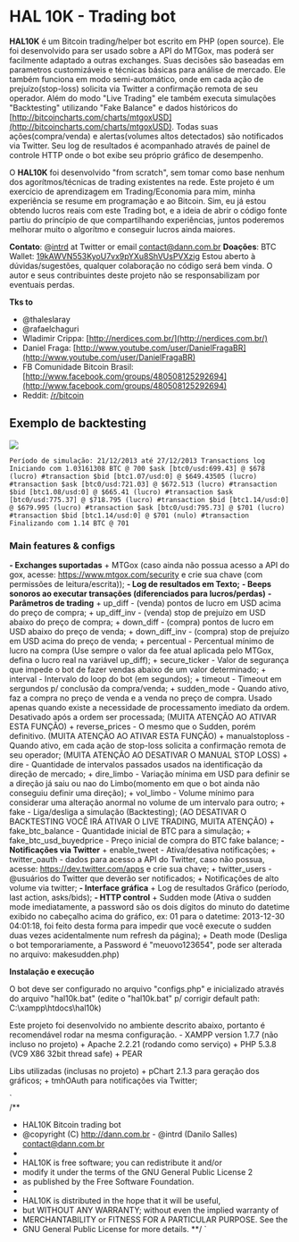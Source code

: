 # HAL 10K - Trading bot

**HAL10K** é um Bitcoin trading/helper bot escrito em PHP (open source). Ele foi desenvolvido para ser usado sobre a API do MTGox, mas poderá ser facilmente adaptado a outras exchanges. Suas decisões são baseadas em parametros customizáveis e técnicas básicas para análise de mercado. Ele também funciona em modo semi-automático, onde em cada ação de prejuízo(stop-loss) solicita via Twitter a confirmação remota de seu operador. Além do modo "Live Trading" ele também executa simulações "Backtesting" utilizando "Fake Balance" e dados históricos do [http://bitcoincharts.com/charts/mtgoxUSD](http://bitcoincharts.com/charts/mtgoxUSD). Todas suas ações(compra/venda) e alertas(volumes altos detectados) são notificados via Twitter. Seu log de resultados é acompanhado através de painel de controle HTTP onde o bot exibe seu próprio gráfico de desempenho.

O **HAL10K** foi desenvolvido "from scratch", sem tomar como base nenhum dos agorítmos/técnicas de trading existentes na rede. Este projeto é um exercício de aprendizagem em Trading/Economia para mim, minha experiência se resume em programação e ao Bitcoin. Sim, eu já estou obtendo lucros reais com este Trading bot, e a ideia de abrir o código fonte partiu do princípio de que compartilhando experiências, juntos poderemos melhorar muito o algorítmo e conseguir lucros ainda maiores.

**Contato**: @[intrd](http://twitter.com/intrd) at Twitter or email [contact@dann.com.br](mailto:contact@dann.com.br)
**Doações**: BTC Wallet: [19kAWVN553KyoU7vx9pYXu8ShVUsPVXzig](https://blockchain.info/address/19kAWVN553KyoU7vx9pYXu8ShVUsPVXzig)
Estou aberto à dúvidas/sugestões, qualquer colaboração no código será bem vinda.
O autor e seus contribuintes deste projeto não se responsabilizam por eventuais perdas.

**Tks to**
- @thaleslaray
- @rafaelchaguri
- Wladimir Crippa: [http://nerdices.com.br/](http://nerdices.com.br/)
- Daniel Fraga: [http://www.youtube.com/user/DanielFragaBR](http://www.youtube.com/user/DanielFragaBR)
- FB Comunidade Bitcoin Brasil: [http://www.facebook.com/groups/480508125292694](http://www.facebook.com/groups/480508125292694)
- Reddit: [/r/bitcoin](http://www.reddit.com/r/bitcoin)

## Exemplo de backtesting

![](http://dann.com.br/chart_sample.png)

`
Período de simulação: 21/12/2013 até 27/12/2013
Transactions log
Iniciando com 1.03161308 BTC @ 700
$ask [btc0/usd:699.43] @ $678 (lucro) #transaction
$bid [btc1.07/usd:0] @ $649.43505 (lucro) #transaction
$ask [btc0/usd:721.03] @ $672.513 (lucro) #transaction
$bid [btc1.08/usd:0] @ $665.41 (lucro) #transaction
$ask [btc0/usd:775.37] @ $718.795 (lucro) #transaction
$bid [btc1.14/usd:0] @ $679.995 (lucro) #transaction
$ask [btc0/usd:795.73] @ $701 (lucro) #transaction
$bid [btc1.14/usd:0] @ $701 (nulo) #transaction
Finalizando com 1.14 BTC @ 701
`

### Main features & configs

**- Exchanges suportadas**
    + MTGox (caso ainda não possua acesso a API do gox, acesse: https://www.mtgox.com/security e crie sua chave (com permissões de leitura/escrita));
**- Log de resultados em Texto;**
**- Beeps sonoros ao executar transações (diferenciados para lucros/perdas)**
**- Parâmetros de trading**
    + up_diff - (venda) pontos de lucro em USD acima do preço de compra;
    + up_diff_inv - (venda) stop de prejuízo em USD abaixo do preço de compra;
    + down_diff - (compra) pontos de lucro em USD abaixo do preço de venda;
    + down_diff_inv - (compra) stop de prejuízo em USD acima do preço de venda;
    + percentual - Percentual mínimo de lucro na compra (Use sempre o valor da fee atual aplicada pelo MTGox, defina o lucro real na variável up_diff);
    + secure_ticker - Valor de segurança que impede o bot de fazer vendas abaixo de um valor determinado;
    + interval - Intervalo do loop do bot (em segundos);
    + timeout - Timeout em sergundos p/ conclusão da compra/venda;
    + sudden_mode - Quando ativo, faz a compra no preço de venda e a venda no preço de compra. Usado apenas quando existe a necessidade de processamento imediato da ordem. Desativado após a ordem ser processada; (MUITA ATENÇÃO AO ATIVAR ESTA FUNÇÃO)
    + reverse_prices - O mesmo que o Sudden, porém definitivo. (MUITA ATENÇÃO AO ATIVAR ESTA FUNÇÃO)
    + manualstoploss - Quando ativo, em cada ação de stop-loss solicita a confirmação remota de seu operador; (MUITA ATENÇÃO AO DESATIVAR O MANUAL STOP LOSS)
    + dire - Quantidade de intervalos passados usados na identificação da direção de mercado;
    + dire_limbo - Variação mínima em USD para definir se a direção já saiu ou nao do Limbo(momento em que o bot ainda não conseguiu definir uma direção);
    + vol_limbo - Volume mínimo para considerar uma alteração anormal no volume de um intervalo para outro;
    + fake - Liga/desliga a simulação (Backtesting); (AO DESATIVAR O BACKTESTING VOCÊ IRÁ ATIVAR O LIVE TRADING, MUITA ATENÇÃO)
    + fake_btc_balance - Quantidade inicial de BTC para a simulação;
    + fake_btc_usd_buyedprice - Preço inicial de compra do BTC fake balance;
**- Notificações via Twitter**
    + enable_tweet - Ativa/desativa notificações;
    + twitter_oauth - dados para acesso a API do Twitter, caso não possua, acesse: https://dev.twitter.com/apps e crie sua chave;
    + twitter_users - @usuários do Twitter que deverão ser notificados;
    + Notificações de alto volume via twitter;
**- Interface gráfica**
    + Log de resultados Gráfico (período, last action, asks/bids);
    **- HTTP control**
        + Sudden mode (Ativa o sudden mode imediatamente, a password são os dois dígitos do minuto do datetime exibido no cabeçalho acima do gráfico, ex: 01 para o datetime: 2013-12-30 04:01:18, foi feito desta forma para impedir que você execute o sudden duas vezes acidentalmente num refresh da página);
        + Death mode (Desliga o bot temporariamente, a Password é "meuovo123654", pode ser alterada no arquivo: makesudden.php)

**Instalação e execução**

O bot deve ser configurado no arquivo "configs.php" e inicializado através do arquivo "hal10k.bat" (edite o "hal10k.bat" p/ corrigir default path: C:\xampp\htdocs\hal10k)

Este projeto foi desenvolvido no ambiente descrito abaixo, portanto é recomendável rodar na mesma configuração.
    - XAMPP version 1.7.7 (não incluso no projeto)
        + Apache 2.2.21 (rodando como serviço)
        + PHP 5.3.8 (VC9 X86 32bit thread safe) + PEAR

Libs utilizadas (inclusas no projeto)
    + pChart 2.1.3 para geração dos gráficos;
    + tmhOAuth para notificações via Twitter;

`    
/** 
* HAL10K Bitcoin trading bot
* @copyright (C) http://dann.com.br - @intrd (Danilo Salles) <contact@dann.com.br>
*
* HAL10K is free software; you can redistribute it and/or
* modify it under the terms of the GNU General Public License 2
* as published by the Free Software Foundation.
* 
* HAL10K is distributed in the hope that it will be useful,
* but WITHOUT ANY WARRANTY; without even the implied warranty of
* MERCHANTABILITY or FITNESS FOR A PARTICULAR PURPOSE.  See the
* GNU General Public License for more details.
**/
`